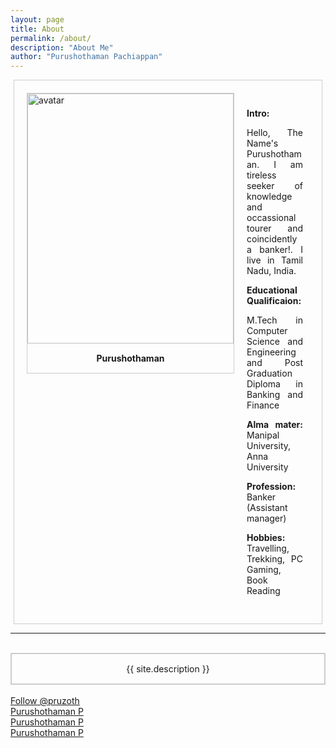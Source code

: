 ```yaml
---
layout: page
title: About
permalink: /about/
description: "About Me"
author: "Purushothaman Pachiappan"
---
```


<div style = " margin: 5px;
    border: 1px solid #ccc;
    overflow: auto;
     width: auto;
     padding: 15px;">
  
  <div style = " margin: 5px;
    border: 1px solid #ccc;
    float: left;
    overflow: auto;
     width: auto;
     ">
  
<a target="_blank" href="{{ file.path }}">

  <img src="https://raw.githubusercontent.com/purushothblog/purushoth/gh-pages/about_pic.JPG" alt="avatar" width="330" height="400 ">
</a>
    <div style=" padding: 15px;
    text-align: center" ><b>Purushothaman</b>
</div></div>

<div style = "     
    overflow: auto;
     width: auto;
     padding: 15px;
     text-align: justify;
    text-justify: inter-word;">
	<p><b>Intro:</b></p>
	<p>
Hello, The Name's Purushothaman. I am tireless seeker of knowledge and occassional tourer and coincidently a banker!.
I live in Tamil Nadu, India. 
</p>
<p><b>Educational Qualificaion:</b> </p>
<p>
M.Tech in Computer Science and Engineering and Post Graduation Diploma in Banking and Finance</p>
<p><b>
Alma mater: </b>Manipal University, Anna University</p>
<p><b>Profession:</b> Banker (Assistant manager)</p>

<p><b>Hobbies: </b>Travelling, Trekking, PC Gaming, Book Reading
</p>

</div>
</div>
<hr>
<br>
<div style=" padding: 15px;
    text-align: center;
    border: 2px solid #ccc;">
{{ site.description }}
</div>
<br>
<a href="https://twitter.com/pruzoth?ref_src=twsrc%5Etfw" class="twitter-follow-button" data-show-count="false">Follow @pruzoth</a><script async src="https://platform.twitter.com/widgets.js" charset="utf-8"></script>

<script type="text/javascript" src="https://platform.linkedin.com/badges/js/profile.js" async defer></script>
<div class="LI-profile-badge"  data-version="v1" data-size="large" data-locale="en_US" data-type="horizontal" data-theme="light" data-vanity="pruzoth"><a class="LI-simple-link" href='https://in.linkedin.com/in/pruzoth?trk=profile-badge'>Purushothaman P</a></div>

<div class="LI-profile-badge"  data-version="v1" data-size="medium" data-locale="en_US" data-type="horizontal" data-theme="dark" data-vanity="pruzoth"><a class="LI-simple-link" href='https://in.linkedin.com/in/pruzoth?trk=profile-badge'>Purushothaman P</a></div>

<div class="LI-profile-badge"  data-version="v1" data-size="large" data-locale="en_US" data-type="vertical" data-theme="light" data-vanity="pruzoth"><a class="LI-simple-link" href='https://in.linkedin.com/in/pruzoth?trk=profile-badge'>Purushothaman P</a></div>
